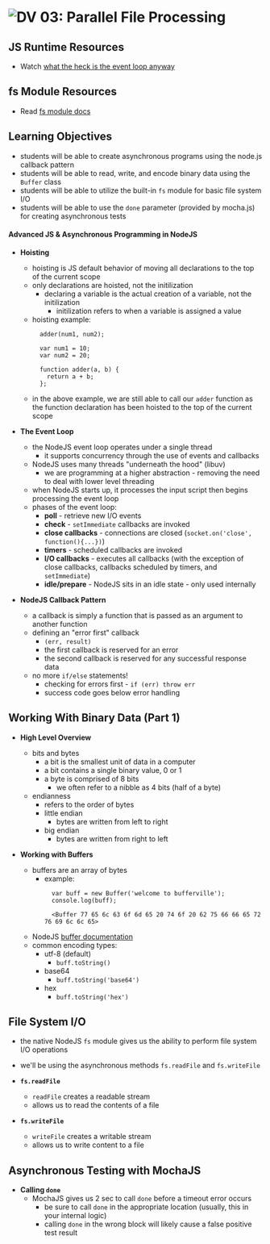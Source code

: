 ![DV](https://www.deltavcodeschool.com/wp-content/uploads/DeltaV.png) 03: Parallel File Processing
=====================================

## JS Runtime Resources
* Watch [what the heck is the event loop anyway]

## fs Module Resources
* Read [fs module docs]

## Learning Objectives
* students will be able to create asynchronous programs using the node.js callback pattern
* students will be able to read, write, and encode binary data using the `Buffer` class
* students will be able to utilize the built-in `fs` module for basic file system I/O
* students will be able to use the `done` parameter (provided by mocha.js) for creating asynchronous tests

#### Advanced JS & Asynchronous Programming in NodeJS
  * **Hoisting**
    * hoisting is JS default behavior of moving all declarations to the top of the current scope
    * only declarations are hoisted, not the initilization
      * declaring a variable is the actual creation of a variable, not the initilization
        * initilization refers to when a variable is assigned a value
    * hoisting example:
      ```
        adder(num1, num2);

        var num1 = 10;
        var num2 = 20;

        function adder(a, b) {
          return a + b;
        };
      ```
    * in the above example, we are still able to call our `adder` function as the function declaration has been hoisted to the top of the current scope

  * **The Event Loop**
    * the NodeJS event loop operates under a single thread
      * it supports concurrency through the use of events and callbacks
    * NodeJS uses many threads "underneath the hood" (libuv)
      * we are programming at a higher abstraction - removing the need to deal with lower level threading
    * when NodeJS starts up, it processes the input script then begins processing the event loop
    * phases of the event loop:
      * **poll** - retrieve new I/O events
      * **check** - `setImmediate` callbacks are invoked
      * **close callbacks** - connections are closed (`socket.on('close', function(){...})`)
      * **timers** - scheduled callbacks are invoked
      * **I/O callbacks** - executes all callbacks (with the exception of close callbacks, callbacks scheduled by timers, and `setImmediate`)
      * **idle/prepare** - NodeJS sits in an idle state - only used internally

  * **NodeJS Callback Pattern**
    * a callback is simply a function that is passed as an argument to another function
    * defining an "error first" callback
      * `(err, result)`
      * the first callback is reserved for an error
      * the second callback is reserved for any successful response data
    * no more `if/else` statements!
      * checking for errors first - `if (err) throw err`
      * success code goes below error handling

## Working With Binary Data (Part 1)
  * **High Level Overview**
    * bits and bytes
      * a bit is the smallest unit of data in a computer
      * a bit contains a single binary value, 0 or 1
      * a byte is comprised of 8 bits
        * we often refer to a nibble as 4 bits (half of a byte)
    * endianness
      * refers to the order of bytes
      * little endian
        * bytes are written from left to right
      * big endian
        * bytes are written from right to left

  * **Working with Buffers**
    * buffers are an array of bytes
      * example:
        ```
          var buff = new Buffer('welcome to bufferville');
          console.log(buff);

          <Buffer 77 65 6c 63 6f 6d 65 20 74 6f 20 62 75 66 66 65 72 76 69 6c 6c 65>
        ```
    * NodeJS [buffer documentation](https://nodejs.org/api/buffer.html#buffer_buffer)
    * common encoding types:
      * utf-8 (default)
        * `buff.toString()`
      * base64
        * `buff.toString('base64')`
      * hex
        * `buff.toString('hex')`

## File System I/O
  * the native NodeJS `fs` module gives us the ability to perform file system I/O operations
  * we'll be using the asynchronous methods `fs.readFile` and `fs.writeFile`
  * **`fs.readFile`**
    * `readFile` creates a readable stream
    * allows us to read the contents of a file

  * **`fs.writeFile`**
    * `writeFile` creates a writable stream
    * allows us to write content to a file

## Asynchronous Testing with MochaJS
  * **Calling `done`**
    * MochaJS gives us 2 sec to call `done` before a timeout error occurs
      * be sure to call `done` in the appropriate location (usually, this in your internal logic)
      * calling `done` in the wrong block will likely cause a false positive test result

<!--links -->
[what the heck is the event loop anyway]: https://www.youtube.com/watch?v=8aGhZQkoFbQ
[fs module docs]: https://nodejs.org/dist/latest-v6.x/docs/api/fs.html
